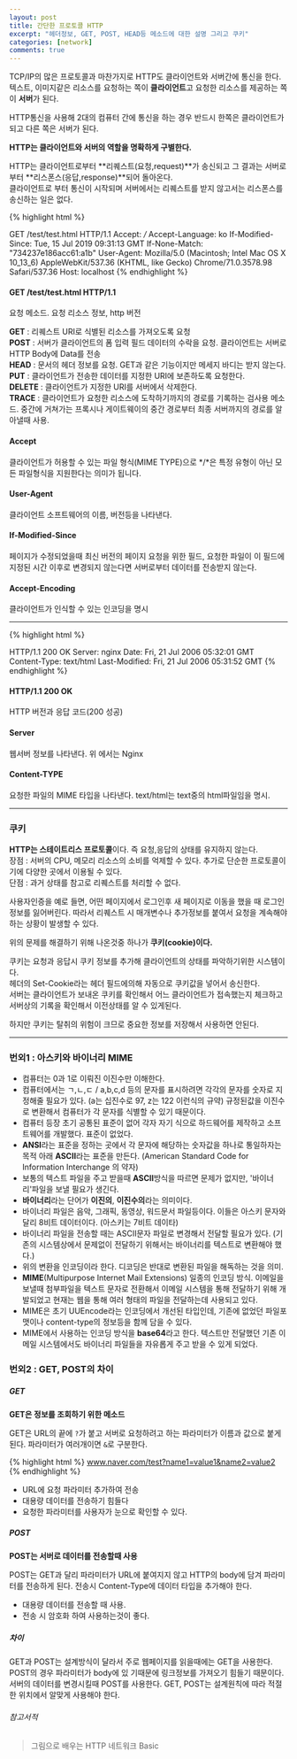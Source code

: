 ```yaml
---
layout: post
title: 간단한 프로토콜 HTTP
excerpt: "헤더정보, GET, POST, HEAD등 메소드에 대한 설명 그리고 쿠키"
categories: [network]
comments: true
---
```


TCP/IP의 많은 프로토콜과 마찬가지로 HTTP도 클라이언트와 서버간에 통신을 한다.<br>
텍스트, 이미지같은 리소스를 요청하는 쪽이 **클라이언트**고 요청한 리소스를 제공하는 쪽이 **서버**가 된다.

HTTP통신을 사용해 2대의 컴퓨터 간에 통신을 하는 경우 반드시 한쪽은 클라이언트가 되고 다른 쪽은 서버가 된다.

**HTTP는 클라이언트와 서버의 역할을 명확하게 구별한다.**

HTTP는 클라이언트로부터 **리퀘스트(요청,request)**가 송신되고 그 결과는 서버로부터 **리스폰스(응답,response)**되어 돌아온다.<br>
클라이언트로 부터 통신이 시작되며 서버에서는 리퀘스트를 받지 않고서는 리스폰스를 송신하는 일은 없다.

{% highlight html %}
<!-- 요청 헤더 -->
GET /test/test.html HTTP/1.1
Accept: */*
Accept-Language: ko
If-Modified-Since: Tue, 15 Jul 2019 09:31:13 GMT
If-None-Match: "734237e186acc61:a1b"
User-Agent: Mozilla/5.0 (Macintosh; Intel Mac OS X 10_13_6) AppleWebKit/537.36 (KHTML, like Gecko) Chrome/71.0.3578.98 Safari/537.36
Host: localhost
{% endhighlight %}

#### GET /test/test.html HTTP/1.1
요청 메소드. 요청 리소스 정보, http 버전

**GET** : 리퀘스트 URI로 식별된 리소스를 가져오도록 요청<br>
**POST** : 서버가 클라이언트의 폼 입력 필드 데이터의 수락을 요청. 클라이언트는 서버로 HTTP Body에 Data를 전송<br>
**HEAD** : 문서의 헤더 정보를 요청. GET과 같은 기능이지만 메세지 바디는 받지 않는다.<br>
**PUT** : 클라이언트가 전송한 데이터를 지정한 URI에 보존하도록 요청한다.<br>
**DELETE** : 클라이언트가 지정한 URI를 서버에서 삭제한다.<br>
**TRACE** : 클라이언트가 요청한 리소스에 도착하기까지의 경로를 기록하는 검사용 메소드. 중간에 거쳐가는 프록시나 게이트웨이의 중간 경로부터 최종 서버까지의 경로를 알아낼때 사용.

#### Accept
클라이언트가 허용할 수 있는 파일 형식(MIME TYPE)으로 */*은 특정 유형이 아닌 모든 파일형식을 지원한다는 의미가 됩니다.

#### User-Agent
클라이언트 소프트웨어의 이름, 버전등을 나타낸다.

#### If-Modified-Since
페이지가 수정되었을때 최신 버전의 페이지 요청을 위한 필드, 요청한 파일이 이 필드에 지정된 시간 이후로 변경되지 않는다면 서버로부터 데이터를 전송받지 않는다.

#### Accept-Encoding
클라이언트가 인식할 수 있는 인코딩을 명시

<hr>

{% highlight html %}
<!-- 리스폰스 송신 -->
HTTP/1.1 200 OK
Server: nginx
Date: Fri, 21 Jul 2006 05:32:01 GMT
Content-Type: text/html
Last-Modified: Fri, 21 Jul 2006 05:31:52 GMT
{% endhighlight %}

#### HTTP/1.1 200 OK
HTTP 버전과 응답 코드(200 성공)

#### Server
웹서버 정보를 나타낸다. 위 에서는 Nginx

#### Content-TYPE
요청한 파일의 MIME 타입을 나타낸다. text/html는 text중의 html파일임을 명시.

<hr>

### 쿠키

**HTTP는 스테이트리스 프로토콜**이다. 즉 요청,응답의 상태를 유지하지 않는다.<br>
장점 : 서버의 CPU, 메모리 리소스의 소비를 억제할 수 있다. 추가로 단순한 프로토콜이기에 다양한 곳에서 이용될 수 있다.<br>
단점 : 과거 상태를 참고로 리퀘스트를 처리할 수 없다.

사용자인증을 예로 들면, 어떤 페이지에서 로그인후 새 페이지로 이동을 했을 때 로그인 정보를 잃어버린다. 따라서 리퀘스트 시 매개변수나 추가정보를 붙여서 요청을 계속해야하는 상황이 발생할 수 있다.

위의 문제를 해결하기 위해 나온것중 하나가 **쿠키(cookie)이다.**

쿠키는 요청과 응답시 쿠키 정보를 추가해 클라이언트의 상태를 파악하기위한 시스템이다.<br>
헤더의 Set-Cookie라는 헤더 필드에의해 자동으로 쿠키값을 넣어서 송신한다.<br>
서버는 클라이언트가 보내온 쿠키를 확인해서 어느 클라이언트가 접속했는지 체크하고 서버상의 기록을 확인해서 이전상태를 알 수 있게된다.

하지만 쿠키는 탈취의 위험이 크므로 중요한 정보를 저장해서 사용하면 안된다.

<hr>

### 번외1 : 아스키와 바이너리 MIME
- 컴퓨터는 0과 1로 이뤄진 이진수만 이해한다.
- 컴퓨터에서는 ㄱ,ㄴ,ㄷ / a,b,c,d 등의 문자를 표시하려면 각각의 문자를 숫자로 지정해줄 필요가 있다. (a는 십진수로 97, z는 122 이런식의 규약) 규정된값을 이진수로 변환해서 컴퓨터가 각 문자를 식별할 수 있기 때문이다.
- 컴퓨터 등장 초기 공통된 표준이 없어 각자 자기 식으로 하드웨어를 제작하고 소프트웨어를 개발했다. 표준이 없었다.
- **ANSI**라는 표준을 정하는 곳에서 각 문자에 해당하는 숫자값을 하나로 통일하자는 목적 아래 **ASCII**라는 표준을 만든다. (American Standard Code for Information Interchange 의 약자)
- 보통의 텍스트 파일을 주고 받을때 **ASCII**방식을 따르면 문제가 없지만, '바이너리'파일을 보낼 필요가 생긴다. 
- **바이너리**라는 단어가 **이진의**, **이진수의**라는 의미이다.
- 바이너리 파일은  음악, 그래픽, 동영상, 워드문서 파일등이다. 이들은 아스키 문자와 달리 8비트 데이터이다. (아스키는 7비트 데이타)
- 바이너리 파일을 전송할 때는 ASCII문자 파일로 변경해서 전달할 필요가 있다. (기존의 시스템상에서 문제없이 전달하기 위해서는 바이너리를 텍스트로 변환해야 했다.)
- 위의 변환을 인코딩이라 한다. 디코딩은 반대로 변환된 파일을 해독하는 것을 의미.
- **MIME**(Multipurpose Internet Mail Extensions) 일종의 인코딩 방식. 이메일을 보낼때 첨부파일을 텍스트 문자로 전환해서 이메일 시스템을 통해 전달하기 위해 개발되었고 현재는 웹을 통해 여러 형태의 파일을 전달하는데 사용되고 있다.
- MIME은 초기 UUEncode라는 인코딩에서 개선된 타입인데, 기존에 없었던 파일포맷이나 content-type의 정보등을 함께 담을 수 있다.
- MIME에서 사용하는 인코딩 방식을 **base64**라고 한다. 텍스트만 전달했던 기존 이메일 시스템에서도 바이너리 파일들을 자유롭게 주고 받을 수 있게 되었다.

### 번외2 : GET, POST의 차이

##### GET

**GET은 정보를 조회하기 위한 메소드**

GET은 URL의 끝에 `?`가 붙고 서버로 요청하려고 하는 파라미터가 이름과 값으로 붙게 된다. 파라미터가 여러개이면 `&`로 구분한다.

{% highlight html %}
www.naver.com/test?name1=value1&name2=value2
{% endhighlight %}

- URL에 요청 파라미터 추가하여 전송
- 대용량 데이터를 전송하기 힘들다
- 요청한 파라미터를 사용자가 눈으로 확인할 수 있다.

##### POST
**POST는 서버로 데이터를 전송할때 사용**

POST는 GET과 달리 파라미터가 URL에 붙여지지 않고 HTTP의 body에 담겨 파라미터를 전송하게 된다. 전송시 Content-Type에 데이터 타입을 추가해야 한다.

- 대용량 데이터를 전송할 때 사용.
- 전송 시 암호화 하여 사용하는것이 좋다.

##### 차이
GET과 POST는 설계방식이 달라서 주로 웹페이지를 읽을때에는 GET을 사용한다. POST의 경우 파라미터가 body에 있
기때문에 링크정보를 가져오기 힘들기 때문이다. 서버의 데이터를 변경시킬때 POST를 사용한다. GET, POST는 설계원칙에 따라 적절한 위치에서 알맞게 사용해야 한다.


###### 참고서적
> 그림으로 배우는 HTTP 네트워크 Basic